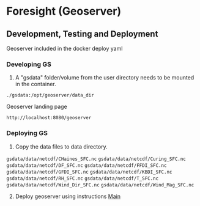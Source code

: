 # Foresight (Geoserver)

## Development, Testing and Deployment

Geoserver included in the docker deploy yaml


### Developing GS

1. A "gsdata" folder/volume from the user directory needs to be mounted in the container.

`./gsdata:/opt/geoserver/data_dir`

Geoserver landing page

`http://localhost:8080/geoserver`


### Deploying GS

1. Copy the data files to data directory.

`gsdata/data/netcdf/CHaines_SFC.nc`
`gsdata/data/netcdf/Curing_SFC.nc`
`gsdata/data/netcdf/DF_SFC.nc`
`gsdata/data/netcdf/FFDI_SFC.nc`
`gsdata/data/netcdf/GFDI_SFC.nc`
`gsdata/data/netcdf/KBDI_SFC.nc`
`gsdata/data/netcdf/RH_SFC.nc`
`gsdata/data/netcdf/T_SFC.nc`
`gsdata/data/netcdf/Wind_Dir_SFC.nc`
`gsdata/data/netcdf/Wind_Mag_SFC.nc`

2. Deploy geoserver using instructions [Main](../README.md)
